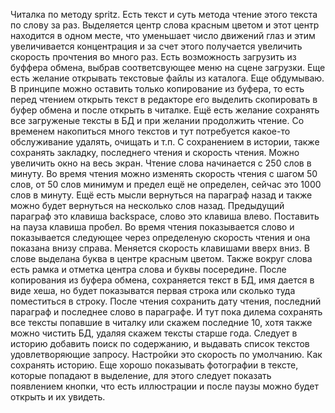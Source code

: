 Читалка по методу spritz. Есть текст и суть метода чтение этого текста по слову за раз. Выделяется центр слова красным цветом и этот центр находится в одном месте, что уменьшает число движений глаз и этим увеличивается концентрация и за счет этого получается увеличить скорость прочтения во много раз. 
Есть возможность загрузить из буффера обмена, выбрав соответсвующее меню на сцене загрузки.
Еще есть желание открывать текстовые файлы из каталога. Еще обдумываю. В принципе можно оставить только копирование из буфера, то есть перед чтением открыть текст в редакторе его выделить скопировать в буфер обмена и после открыть в читалке.
Ещё есть желание сохранять все загруженые тексты в БД и при желании продолжить чтение. Со временем накопиться много текстов и тут потребуется какое-то обслуживание удалять, очищать и т.п.
С сохранением в истории, также сохранять закладку, последнего чтения и скорость чтения.
Можно увеличить окно на весь экран.
Чтение слова начинается с 250 слов в минуту.
Во время чтения можно изменять скорость чтения с шагом 50 слов, от 50 слов минимум и предел ещё не определен, сейчас это 1000 слов в минуту.
Ещё есть мысли вернуться на параграф назад и также можно будет вернуться на несколько слов назад. Предыдущий параграф это клавиша backspace, слово это клавиша влево.
Поставить на пауза клавиша пробел.
Во время чтения показывается слово и показывается следующее через определеную скорость чтения и она показана внизу справа. Меняется скорость клавишами вверх вниз.
В слове выделана буква в центре красным цветом.
Также вокруг слова есть рамка и отметка центра слова и буквы посередине.
После копирования из буфера обмена, сохраняется текст в БД, имя дается в виде хеша, но будет показыватся первая строка или сколько туда поместиться в строку. После чтения сохранить дату чтения, последний параграф и последнее слово в параграфе. И тут пока дилема сохранять все тексты попавшие в читалку или скажем последние 10, хотя также можно чистить БД, удаляя скажем тексты старше года.
Следует в историю добавить поиск по содержанию, и выдавать список текстов удовлетворяющие запросу.
Настройки это скорость по умолчанию. Как сохранять историю.
Еще хорошо показывать фотографии в тексте, которые попадают в выделение, для этого следует показать появлением кнопки, что есть иллюстрации и после паузы можно будет открыть и их увидеть.
